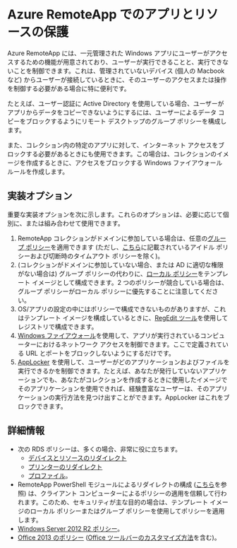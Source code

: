 
<properties
    pageTitle="Azure RemoteApp でのアプリとリソースの保護 | Microsoft Azure"
    description="Azure RemoteApp でアプリとリソースをロックダウンする方法について説明します"
    services="remoteapp"
	documentationCenter=""
    authors="lizap"
    manager="mbaldwin" />

<tags
    ms.service="remoteapp"
    ms.workload="compute"
    ms.tgt_pltfrm="na"
    ms.devlang="na"
    ms.topic="article"
    ms.date="03/28/2016"
    ms.author="elizapo" />



# Azure RemoteApp でのアプリとリソースの保護

Azure RemoteApp には、一元管理された Windows アプリにユーザーがアクセスするための機能が用意されており、ユーザーが実行できることと、実行できないことを制御できます。これは、管理されていないデバイス (個人の Macbook など) からユーザーが接続しているときに、そのユーザーのアクセスまたは操作を制御する必要がある場合に特に便利です。

たとえば、ユーザー認証に Active Directory を使用している場合、ユーザーがアプリからデータをコピーできないようにするには、ユーザーによるデータ コピーをブロックするようにリモート デスクトップのグループ ポリシーを構成します。

また、コレクション内の特定のアプリに対して、インターネット アクセスをブロックする必要があるときにも使用できます。この場合は、コレクションのイメージを作成するときに、アクセスをブロックする Windows ファイアウォール ルールを作成します。

## 実装オプション

  重要な実装オプションを次に示します。これらのオプションは、必要に応じて個別に、または組み合わせて使用できます。

1.	RemoteApp コレクションがドメインに参加している場合は、任意の[グループ ポリシー](https://technet.microsoft.com/library/cc725828.aspx)を適用できます (ただし、[こちら](../azure-subscription-service-limits.md)に記載されているアイドル ポリシーおよび切断時のタイムアウト ポリシーを除く)。
2.	(コレクションがドメインに参加していない場合、または AD に適切な権限がない場合は) グループ ポリシーの代わりに、[ローカル ポリシー](https://technet.microsoft.com/library/cc775702.aspx)をテンプレート イメージとして構成できます。2 つのポリシーが競合している場合は、グループ ポリシーがローカル ポリシーに優先することに注意してください。
3.	OS/アプリの設定の中にはポリシーで構成できないものがありますが、これはテンプレート イメージを構成しているときに、[RegEdit ツール](./remoteapp-hybridtrouble.md)を使用してレジストリで構成できます。
4.	[Windows ファイアウォール](http://windows.microsoft.com/ja-JP/windows-8/Windows-Firewall-from-start-to-finish)を使用して、アプリが実行されているコンピューターにおけるネットワーク アクセスを制御できます。ここで定義されている URL とポートをブロックしないようにするだけです。
5.	[AppLocker](https://technet.microsoft.com/library/hh831440.aspx) を使用して、ユーザーがどのアプリケーションおよびファイルを実行できるかを制御できます。たとえば、あなたが発行していないアプリケーションでも、あなたがコレクションを作成するときに使用したイメージでそのアプリケーションを使用できれば、経験豊富なユーザーは、そのアプリケーションの実行方法を見つけ出すことができます。AppLocker はこれをブロックできます。

## 詳細情報

- 次の RDS ポリシーは、多くの場合、非常に役に立ちます。
	- [デバイスとリソースのリダイレクト](https://technet.microsoft.com/library/ee791794.aspx)
	- [プリンターのリダイレクト](https://technet.microsoft.com/library/ee791784.aspx)
	- [プロファイル](https://technet.microsoft.com/library/ee791865.aspx)。
- RemoteApp PowerShell モジュールによるリダイレクトの構成 ([こちら](./remoteapp-redirection.md)を参照) は、クライアント コンピューターによるポリシーの適用を信頼して行われます。このため、セキュリティが主な目的の場合は、テンプレート イメージのローカル ポリシーまたはグループ ポリシーを使用してポリシーを適用します。
- [Windows Server 2012 R2 ポリシー](https://technet.microsoft.com/library/hh831791.aspx)。
- [Office 2013 のポリシー](https://technet.microsoft.com/library/cc178969.aspx) ([Office ツールバーのカスタマイズ方法](https://technet.microsoft.com/library/cc179143.aspx)を含む)。

<!---HONumber=AcomDC_0330_2016------>